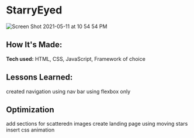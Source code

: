 
# StarryEyed
![Screen Shot 2021-05-11 at 10 54 54 PM](https://media.giphy.com/media/kOOz4ETbQA2YSlU8gm/giphy.gif)

## How It's Made:

**Tech used:** HTML, CSS, JavaScript, Framework of choice



## Lessons Learned:

created navigation using nav bar using flexbox only 

## Optimization
add sections for scatteredn images
create landing page using moving stars
insert css animation
